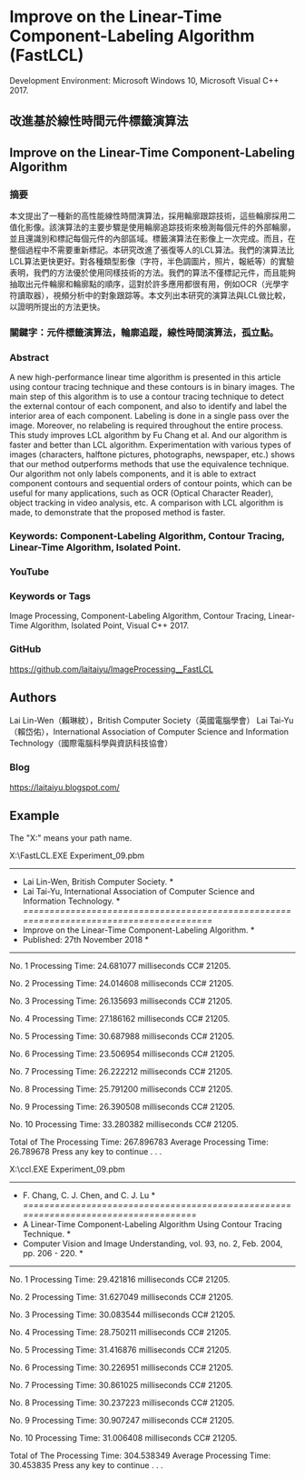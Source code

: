 # Improve on the Linear-Time Component-Labeling Algorithm (FastLCL)

Development Environment: Microsoft Windows 10, Microsoft Visual C++ 2017.

## 改進基於線性時間元件標籤演算法
## Improve on the Linear-Time Component-Labeling Algorithm

### 摘要
本文提出了一種新的高性能線性時間演算法，採用輪廓跟踪技術，這些輪廓採用二值化影像。該演算法的主要步驟是使用輪廓追踪技術來檢測每個元件的外部輪廓，並且還識別和標記每個元件的內部區域。標籤演算法在影像上一次完成。而且，在整個過程中不需要重新標記。本研究改進了張復等人的LCL算法。我們的演算法比LCL算法更快更好。對各種類型影像（字符，半色調圖片，照片，報紙等）的實驗表明，我們的方法優於使用同樣技術的方法。我們的算法不僅標記元件，而且能夠抽取出元件輪廓和輪廓點的順序，這對於許多應用都很有用，例如OCR（光學字符讀取器），視頻分析中的對象跟踪等。本文列出本研究的演算法與LCL做比較，以證明所提出的方法更快。
### 關鍵字：元件標籤演算法，輪廓追蹤，線性時間演算法，孤立點。

### Abstract
A new high-performance linear time algorithm is presented in this article using contour tracing technique and these contours is in binary images. The main step of this algorithm is to use a contour tracing technique to detect the external contour of each component, and also to identify and label the interior area of each component. Labeling is done in a single pass over the image. Moreover, no relabeling is required throughout the entire process. This study improves LCL algorithm by Fu Chang et al. And our algorithm is faster and better than LCL algorithm. Experimentation with various types of images (characters, halftone pictures, photographs, newspaper, etc.) shows that our method outperforms methods that use the equivalence technique. Our algorithm not only labels components, and it is able to extract component contours and sequential orders of contour points, which can be useful for many applications, such as OCR (Optical Character Reader), object tracking in video analysis, etc. A comparison with LCL algorithm is made, to demonstrate that the proposed method is faster.
### Keywords: Component-Labeling Algorithm, Contour Tracing, Linear-Time Algorithm, Isolated Point.

### YouTube


### Keywords or Tags
Image Processing, Component-Labeling Algorithm, Contour Tracing, Linear-Time Algorithm, Isolated Point, Visual C++ 2017. 

### GitHub
https://github.com/laitaiyu/ImageProcessing__FastLCL

## Authors
Lai Lin-Wen（賴琳紋），British Computer Society（英國電腦學會）
Lai Tai-Yu（賴岱佑），International Association of Computer Science and Information Technology（國際電腦科學與資訊科技協會）

### Blog
https://laitaiyu.blogspot.com/

## Example

The "X:\" means your path name.

X:\FastLCL.EXE Experiment_09.pbm
*****************************************************************************************
* Lai Lin-Wen, British Computer Society.                                                *
* Lai Tai-Yu, International Association of Computer Science and Information Technology. *
*=======================================================================================*
* Improve on the Linear-Time Component-Labeling Algorithm.                              *
* Published: 27th November 2018                                                         *
*****************************************************************************************
No. 1
Processing Time: 24.681077 milliseconds
CC# 21205.

No. 2
Processing Time: 24.014608 milliseconds
CC# 21205.

No. 3
Processing Time: 26.135693 milliseconds
CC# 21205.

No. 4
Processing Time: 27.186162 milliseconds
CC# 21205.

No. 5
Processing Time: 30.687988 milliseconds
CC# 21205.

No. 6
Processing Time: 23.506954 milliseconds
CC# 21205.

No. 7
Processing Time: 26.222212 milliseconds
CC# 21205.

No. 8
Processing Time: 25.791200 milliseconds
CC# 21205.

No. 9
Processing Time: 26.390508 milliseconds
CC# 21205.

No. 10
Processing Time: 33.280382 milliseconds
CC# 21205.

Total of The Processing Time: 267.896783
Average Processing Time: 26.789678
Press any key to continue . . .


X:\ccl.EXE Experiment_09.pbm
**************************************************************************************
* F. Chang, C. J. Chen, and C. J. Lu                                                 *
*====================================================================================*
* A Linear-Time Component-Labeling Algorithm Using Contour Tracing Technique.        *
* Computer Vision and Image Understanding, vol. 93, no. 2, Feb. 2004, pp. 206 - 220. *
**************************************************************************************
No. 1
Processing Time: 29.421816 milliseconds
CC# 21205.

No. 2
Processing Time: 31.627049 milliseconds
CC# 21205.

No. 3
Processing Time: 30.083544 milliseconds
CC# 21205.

No. 4
Processing Time: 28.750211 milliseconds
CC# 21205.

No. 5
Processing Time: 31.416876 milliseconds
CC# 21205.

No. 6
Processing Time: 30.226951 milliseconds
CC# 21205.

No. 7
Processing Time: 30.861025 milliseconds
CC# 21205.

No. 8
Processing Time: 30.237223 milliseconds
CC# 21205.

No. 9
Processing Time: 30.907247 milliseconds
CC# 21205.

No. 10
Processing Time: 31.006408 milliseconds
CC# 21205.

Total of The Processing Time: 304.538349
Average Processing Time: 30.453835
Press any key to continue . . .

